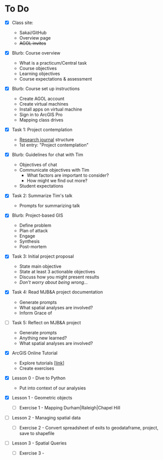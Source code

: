 # To Do

- [x] Class site: 

  * Sakai/GitHub
  * Overview page
  * ~~AGOL invites~~
- [x] Blurb: Course overview 

  * What is a practicum/Central task
  * Course objectives
  * Learning objectives
  * Course expectations & assessment
- [x] Blurb: Course set up instructions

  * Create AGOL account
  * Create virtual machines
  * Install apps on virtual machine
  * Sign in to ArcGIS Pro
  * Mapping class drives
- [x] Task 1: Project contemplation

  * [Research journal](https://bassconnections.duke.edu/sites/bassconnections.duke.edu/files/site-images/Reflection%20guidance%20for%20team%20leaders_2019.pdf) structure
  * 1st entry: "Project contemplation"
- [x] Blurb: Guidelines for chat with Tim

  * Objectives of chat
  * Communicate objectives with Tim
    * What factors are important to consider?
    * How might we find out more? 
  * Student expectations
- [x] Task 2: Summarize Tim's talk

  * Prompts for summarizing talk
- [x] Blurb: Project-based GIS 

  * Define problem
  * Plan of attack
  * Engage
  * Synthesis
  * Post-mortem
- [x] Task 3: Initial project proposal

  * State main objective
  * State at least 3 actionable objectives
  * Discuss how you might present results
  * *Don't worry about being wrong...*
- [x] Task 4: Read MJB&A project documentation

  * Generate prompts
  * What spatial analyses are involved?
  * Inform Grace of 
- [ ] Task 5: Reflect on MJB&A project

  * Generate prompts
  * Anything new learned?
  * What spatial analyses are involved?
- [x] ArcGIS Online Tutorial 

  * Explore tutorials [[link](https://doc.arcgis.com/en/arcgis-online/get-started/online-quick-exercises.htm)]
  * Create exercises
- [x] Lesson 0 - Dive to Python
  * Put into context of our analysies
- [x] Lesson 1 - Geometric objects
  - [ ] Exercise 1 - Mapping Durham|Raleigh|Chapel Hill
- [ ] Lesson 2 - Managing spatial data
  - [ ] Exercise 2 - Convert spreadsheet of exits to geodataframe, project, save to shapefile
- [ ] Lesson 3 - Spatial Queries
  - [ ] Exercise 3 - 
